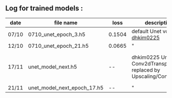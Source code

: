 ## Log for trained models :
| date 	| file name 			| loss 	 | description | comment |
--------|-----------------------|--------|-------------|---------|
| 07/10 | 0710_unet_epoch_3.h5 	| 0.1504 | default Unet von [dhkim0225](https://github.com/dhkim0225/keras-image-segmentation.git) | naja |
| 12/10 | 0710_unet_epoch_21.h5 | 0.0665 | " | better |
| 17/11 | unet_model_next.h5    | --     | dhkim0225 Unet, Conv2dTranspose replaced by Upscaling/Convolution | trained with pretrained vgg16 weights |
| 21/11 | unet_model_next_epoch_17.h5 | -- | " | " |
